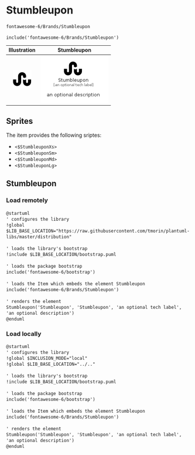 # Stumbleupon


```text
fontawesome-6/Brands/Stumbleupon
```

```text
include('fontawesome-6/Brands/Stumbleupon')
```



| Illustration | Stumbleupon |
| :---: | :---: |
| ![illustration for Illustration](../../fontawesome-6/Brands/Stumbleupon.png) | ![illustration for Stumbleupon](../../fontawesome-6/Brands/Stumbleupon.Local.png) |



## Sprites
The item provides the following sriptes:

- `<$StumbleuponXs>`
- `<$StumbleuponSm>`
- `<$StumbleuponMd>`
- `<$StumbleuponLg>`





## Stumbleupon

### Load remotely
```plantuml
@startuml
' configures the library
!global $LIB_BASE_LOCATION="https://raw.githubusercontent.com/tmorin/plantuml-libs/master/distribution"

' loads the library's bootstrap
!include $LIB_BASE_LOCATION/bootstrap.puml

' loads the package bootstrap
include('fontawesome-6/bootstrap')

' loads the Item which embeds the element Stumbleupon
include('fontawesome-6/Brands/Stumbleupon')

' renders the element
Stumbleupon('Stumbleupon', 'Stumbleupon', 'an optional tech label', 'an optional description')
@enduml
```

### Load locally
```plantuml
@startuml
' configures the library
!global $INCLUSION_MODE="local"
!global $LIB_BASE_LOCATION="../.."

' loads the library's bootstrap
!include $LIB_BASE_LOCATION/bootstrap.puml

' loads the package bootstrap
include('fontawesome-6/bootstrap')

' loads the Item which embeds the element Stumbleupon
include('fontawesome-6/Brands/Stumbleupon')

' renders the element
Stumbleupon('Stumbleupon', 'Stumbleupon', 'an optional tech label', 'an optional description')
@enduml
```

